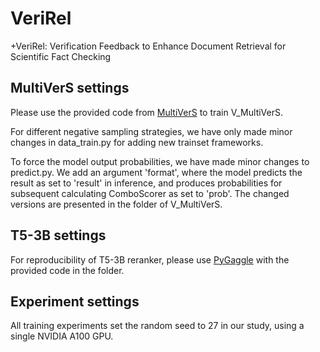 # VeriRel
+VeriRel: Verification Feedback to Enhance Document Retrieval for Scientific Fact Checking


## MultiVerS settings
Please use the provided code from [MultiVerS](https://github.com/dwadden/multivers) to train V_MultiVerS. 

For different negative sampling strategies, we have only made minor changes in data_train.py for adding new trainset frameworks. 

To force the model output probabilities, we have made minor changes to predict.py. We add an argument 'format', where the model predicts the result as set to 'result' in inference, and produces probabilities for subsequent calculating ComboScorer as set to 'prob'. The changed versions are presented in the folder of V_MultiVerS.

## T5-3B settings
For reproducibility of T5-3B reranker, please use [PyGaggle](https://github.com/castorini/pygaggle) with the provided code in the folder.


## Experiment settings
All training experiments set the random seed to 27 in our study, using a single NVIDIA A100 GPU.

